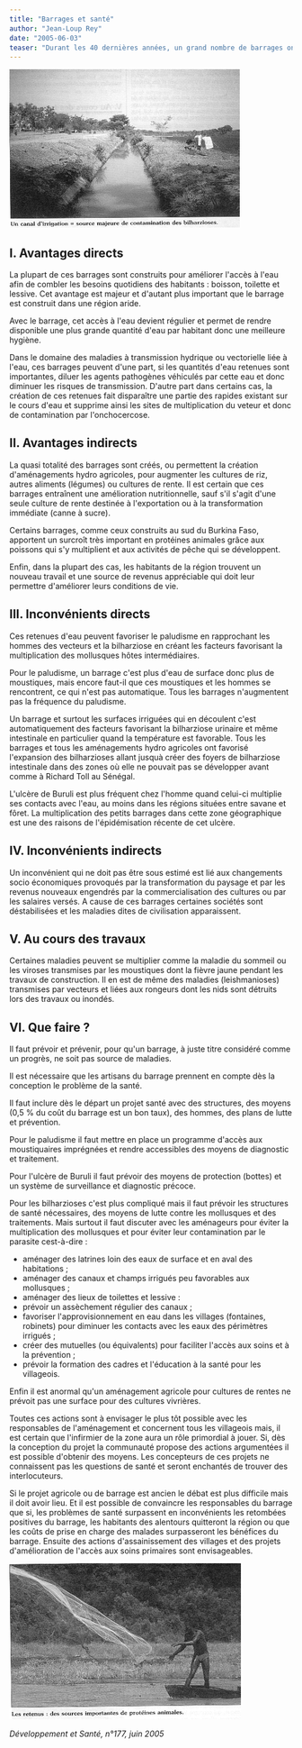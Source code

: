 ```yaml
---
title: "Barrages et santé"
author: "Jean-Loup Rey"
date: "2005-06-03"
teaser: "Durant les 40 dernières années, un grand nombre de barrages ont été construits en Afrique. Ils sont de taille très variable, allant du grand barrage créant un lac de plusieurs Km2 à de petites retenues d'eau créées par des villageois aux environs de leur village. Mais tous ont une influence sur la santé des hommes qui habitent à côté, ou y viennent pour différentes raisons ou en dépendent indirectement."
---
```



![](i999-1.jpg)


## I. Avantages directs

La plupart de ces barrages sont construits pour améliorer l'accès à l'eau afin de combler les besoins quotidiens des habitants : boisson, toilette et lessive. Cet avantage est majeur et d'autant plus important que le barrage est construit dans une région aride.

Avec le barrage, cet accès à l'eau devient régulier et permet de rendre disponible une plus grande quantité d'eau par habitant donc une meilleure hygiène.

Dans le domaine des maladies à transmission hydrique ou vectorielle liée à l'eau, ces barrages peuvent d'une part, si les quantités d'eau retenues sont importantes, diluer les agents pathogènes véhiculés par cette eau et donc diminuer les risques de transmission. D'autre part dans certains cas, la création de ces retenues fait disparaître une partie des rapides existant sur le cours d'eau et supprime ainsi les sites de multiplication du veteur et donc de contamination par l'onchocercose.

## II. Avantages indirects

La quasi totalité des barrages sont créés, ou permettent la création d'aménagements hydro agricoles, pour augmenter les cultures de riz, autres aliments (légumes) ou cultures de rente. Il est certain que ces barrages entraînent une amélioration nutritionnelle, sauf s'il s'agit d'une seule culture de rente destinée à l'exportation ou à la transformation immédiate (canne à sucre).

Certains barrages, comme ceux construits au sud du Burkina Faso, apportent un surcroît très important en protéines animales grâce aux poissons qui s'y multiplient et aux activités de pêche qui se développent.

Enfin, dans la plupart des cas, les habitants de la région trouvent un nouveau travail et une source de revenus appréciable qui doit leur permettre d'améliorer leurs conditions de vie.

## III. Inconvénients directs

Ces retenues d'eau peuvent favoriser le paludisme en rapprochant les hommes des vecteurs et la bilharziose en créant les facteurs favorisant la multiplication des mollusques hôtes intermédiaires.

Pour le paludisme, un barrage c'est plus d'eau de surface donc plus de moustiques, mais encore faut-il que ces moustiques et les hommes se rencontrent, ce qui n'est pas automatique. Tous les barrages n'augmentent pas la fréquence du paludisme.

Un barrage et surtout les surfaces irriguées qui en découlent c'est automatiquement des facteurs favorisant la bilharziose urinaire et même intestinale en particulier quand la température est favorable. Tous les barrages et tous les aménagements hydro agricoles ont favorisé l'expansion des bilharzioses allant jusquà créer des foyers de bilharziose intestinale dans des zones où elle ne pouvait pas se développer avant comme à Richard Toll au Sénégal.

L'ulcère de Buruli est plus fréquent chez l'homme quand celui-ci multiplie ses contacts avec l'eau, au moins dans les régions situées entre savane et fôret. La multiplication des petits barrages dans cette zone géographique est une des raisons de l'épidémisation récente de cet ulcère.

## IV. Inconvénients indirects

Un inconvénient qui ne doit pas être sous estimé est lié aux changements socio économiques provoqués par la transformation du paysage et par les revenus nouveaux engendrés par la commercialisation des cultures ou par les salaires versés. A cause de ces barrages certaines sociétés sont déstabilisées et les maladies dites de civilisation apparaissent.

## V. Au cours des travaux

Certaines maladies peuvent se multiplier comme la maladie du sommeil ou les viroses transmises par les moustiques dont la fièvre jaune pendant les travaux de construction. Il en est de même des maladies (leishmanioses) transmises par vecteurs et liées aux rongeurs dont les nids sont détruits lors des travaux ou inondés.

## VI. Que faire ?

Il faut prévoir et prévenir, pour qu'un barrage, à juste titre considéré comme un progrès, ne soit pas source de maladies.

Il est nécessaire que les artisans du barrage prennent en compte dès la conception le problème de la santé.

Il faut inclure dès le départ un projet santé avec des structures, des moyens (0,5 % du coût du barrage est un bon taux), des hommes, des plans de lutte et prévention.

Pour le paludisme il faut mettre en place un programme d'accès aux moustiquaires imprégnées et rendre accessibles des moyens de diagnostic et traitement.

Pour l'ulcère de Buruli il faut prévoir des moyens de protection (bottes) et un système de surveillance et diagnostic précoce.

Pour les bilharzioses c'est plus compliqué mais il faut prévoir les structures de santé nécessaires, des moyens de lutte contre les mollusques et des traitements. Mais surtout il faut discuter avec les aménageurs pour éviter la multiplication des mollusques et pour éviter leur contamination par le parasite cest-à-dire :

*   aménager des latrines loin des eaux de surface et en aval des habitations ;
*   aménager des canaux et champs irrigués peu favorables aux mollusques ;
*   aménager des lieux de toilettes et lessive :
*   prévoir un assèchement régulier des canaux ;
*   favoriser l'approvisionnement en eau dans les villages (fontaines, robinets) pour diminuer les contacts avec les eaux des périmètres irrigués ;
*   créer des mutuelles (ou équivalents) pour faciliter l'accès aux soins et à la prévention ;
*   prévoir la formation des cadres et l'éducation à la santé pour les villageois.

Enfin il est anormal qu'un aménagement agricole pour cultures de rentes ne prévoit pas une surface pour des cultures vivrières.

Toutes ces actions sont à envisager le plus tôt possible avec les responsables de l'aménagement et concernent tous les villageois mais, il est certain que l'infirmier de la zone aura un rôle primordial à jouer. Si, dès la conception du projet la communauté propose des actions argumentées il est possible d'obtenir des moyens. Les concepteurs de ces projets ne connaissent pas les questions de santé et seront enchantés de trouver des interlocuteurs.

Si le projet agricole ou de barrage est ancien le débat est plus difficile mais il doit avoir lieu. Et il est possible de convaincre les responsables du barrage que si, les problèmes de santé surpassent en inconvénients les retombées positives du barrage, les habitants des alentours quitteront la région ou que les coûts de prise en charge des malades surpasseront les bénéfices du barrage. Ensuite des actions d'assainissement des villages et des projets d'amélioration de l'accès aux soins primaires sont envisageables.


![](i999-2.jpg)


_Développement et Santé, n°177, juin 2005_